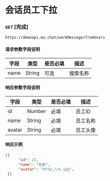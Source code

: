 # 会话员工下拉
### `GET`  [完成]
```
https://demoapi.mo.chat/workMessage/fromUsers
```

#### 请求参数字段说明

| 字段  | 类型 | 是否必填 | 描述|
| ------------- | ------------- | ------------------ | ------------------ |
| name  | String  | 可选 | 搜索名称 |

#### 响应参数字段说明

| 字段  | 类型 | 是否必填 | 描述|
| ------------- | ------------- | ------------------ | ------------------ |
| id  | Number  | 必填 | 员工ID |
| name  | String  | 必填 | 员工名称 |
| avatar  | String  | 必填 | 员工头像 |


#### 响应示例

```json
[{
      "id": 22,
      "name": "名称",
      "avatar": "http://a.jpg",
 }]
```